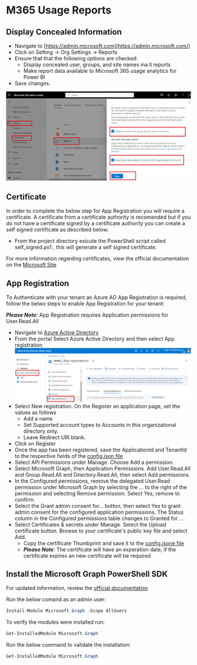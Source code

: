 # M365 Usage Reports

## Display Concealed Information

- Navigate to [https://admin.microsoft.com](https://admin.microsoft.com/)
- Click on Setting -> Org Settings -> Reports
- Ensure that that the following options are checked:
  - Display concealed user, groups, and site names ina ll reports
  - Make report data available to Microsoft 365 usage analytics for Power BI
- Save changes.
  
![Reports](img/reports.png)

## Certificate

In order to complete the below step for App Registration you will require a certificate. A certificate from a certificate authority is recomended but if you do not have a certificate signed by a certificate authority you can create a self signed certificate as described below. 

- From the project directory exicute the PowerShell script called self_signed.ps1 , this will generate a self signed certificate.

For more information regarding certificates, view the official documentation on the [Microsoft Site](https://learn.microsoft.com/en-us/azure/active-directory/develop/howto-create-self-signed-certificate)


## App Registration

To Authenticate with your tenant an Azure AD App Registration is required, follow the belwo steps to enable App Registration for your tenant:

***Please Note:*** App Registration requires Application permissions for User.Read.All

- Navigate to [Azure Active Directory](https://aad.portal.azure.com/)
- From the portal Select Azure Active Directory and then select App registration
  ![App Registration](img/app-reg.png)
- Select New registration. On the Register an application page, set the values as follows
  - Add a name
  - Set Supported account types to Accounts in this organizational directory only.
  - Leave Redirect URI blank.
- Click on Register
- Once the app has been registered, save the ApplicationId and TenantId to the respective fields of the [config.json file](Config/config.json)
- Select API Permissions under Manage. Choose Add a permission.
- Select Microsoft Graph, then Application Permissions. Add User.Read.All and Group.Read.All and Directory.Read.All, then select Add permissions.
- In the Configured permissions, remove the delegated User.Read permission under Microsoft Graph by selecting the ... to the right of the permission and selecting Remove permission. Select Yes, remove to confirm.
- Select the Grant admin consent for... button, then select Yes to grant admin consent for the configured application permissions. The Status column in the Configured permissions table changes to Granted for ....
- Select Certificates & secrets under Manage. Select the Upload certificate button. Browse to your certificate's public key file and select Add.
  - Copy the certificate Thumbprint and save it to the [config.jsone file](Config/config.json)
  - ***Please Note***: The certificate will have an experation date, if the certificate expires an new certificate will be required

## Install the Microsoft Graph PowerShell SDK

For updated information, review the [official documentation](https://learn.microsoft.com/en-us/powershell/microsoftgraph/installation)

Run the below comand as an admin user:

``` PowerShell
Install-Module Microsoft.Graph -Scope AllUsers
```

To verify the modules were installed run:

```PowerShell
Get-InstalledModule Microsoft.Graph
```

Run the below command to validate the installation:

```PowerShell
Get-InstalledModule Microsoft.Graph
```

